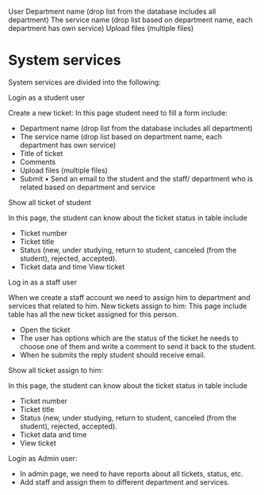 User
Department name (drop list from the database includes all department)
The service name (drop list based on department name, each department has own service)
Upload files (multiple files)

# System services

System services are divided into the following:

Login as a student user

Create a new ticket: 
In this page student need to fill a form include: 
-	Department name (drop list from the database includes all department)
-	The service name (drop list based on department name, each department has own service) 
-	Title of ticket
-	Comments 
-	Upload files (multiple files)
-	Submit 
•	Send an email to the student and the staff/ department who is related based on department and service 

Show all ticket of student 

In this page, the student can know about the ticket status in table include 
-	Ticket number
-	Ticket title 
-	Status (new, under studying, return to student, canceled (from the student), rejected, accepted). 
-	Ticket data and time 
View ticket

Log in as a staff user

When we create a staff account we need to assign him to department and services that related to him. 
New tickets assign to him: 
This page include table has all the new ticket assigned for this person. 
-	Open the ticket 
-	The user has options which are the status of the ticket he needs to choose one of them and write a comment to send it back to the student. 
-	When he submits the reply student should receive email. 

Show all ticket assign to him:

In this page, the student can know about the ticket status in table include 
-	Ticket number
-	Ticket title 
-	Status (new, under studying, return to student, canceled (from the student), rejected, accepted). 
-	Ticket data and time 
-	View ticket




Login as Admin user:

-	In admin page, we need to have reports about all tickets, status, etc.
-	Add staff and assign them to different department and services.
